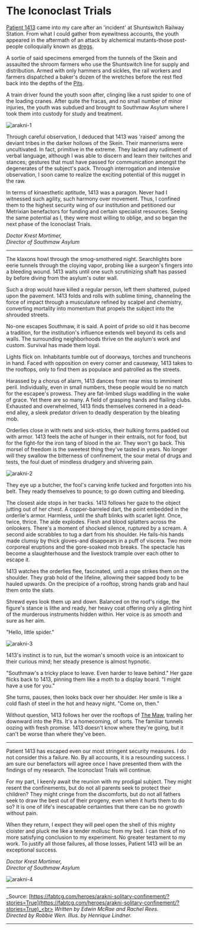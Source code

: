 # The Iconoclast Trials

[Patient 1413](../../heroes-of-rathe/arakni-about.md#arakni-solitary-confinement) came into my care after an 'incident' at Shuntswitch Railway Station. From what I could gather from eyewitness accounts, the youth appeared in the aftermath of an attack by alchemical mutants-those post-people colloquially known as [dregs](../../regions/rathe/pits/blackjacks-mercenary-group.md#dregs).

A sortie of said specimens emerged from the tunnels of the Skein and assaulted the shroom farmers who use the Shuntswitch line for supply and distribution. Armed with only hammers and sickles, the rail workers and farmers dispatched a baker's dozen of the wretches before the rest fled back into the depths of the [Pits](../../regions/rathe/pits/pits.md).

A train driver found the youth soon after, clinging like a rust spider to one of the loading cranes. After quite the fracas, and no small number of minor injuries, the youth was subdued and brought to Southmaw Asylum where I took them into custody for study and treatment.

<img src="https://d2hl7maqck52px.cloudfront.net/main-story/10-outsiders/arakni-1.webp" alt="arakni-1" class="center">

Through careful observation, I deduced that 1413 was 'raised' among the deviant tribes in the darker hollows of the Skein. Their mannerisms were uncultivated. In fact, primitive in the extreme. They lacked any rudiment of verbal language, although I was able to discern and learn their twitches and stances; gestures that must have passed for communication amongst the degenerates of the subject's pack. Through interrogation and intensive observation, I soon came to realize the exciting potential of this nugget in the raw.

In terms of kinaesthetic aptitude, 1413 was a paragon. Never had I witnessed such agility, such harmony over movement. Thus, I confined them to the highest security wing of our institution and petitioned our Metrixian benefactors for funding and certain specialist resources. Seeing the same potential as I, they were most willing to oblige, and so began the next phase of the Iconoclast Trials.

_Doctor Krest Mortimer,_<br>
_Director of Southmaw Asylum_

---

The klaxons howl through the smog-smothered night. Searchlights bore eerie tunnels through the cloying vapor, probing like a surgeon's fingers into a bleeding wound. 1413 waits until one such scrutinizing shaft has passed by before diving from the asylum's outer wall.

Such a drop would have killed a regular person, left them shattered, pulped upon the pavement. 1413 folds and rolls with sublime timing, channeling the force of impact through a musculature refined by scalpel and chemistry, converting mortality into momentum that propels the subject into the shrouded streets.

No-one escapes Southmaw, it is said. A point of pride so old it has become a tradition, for the institution's influence extends well beyond its cells and walls. The surrounding neighborhoods thrive on the asylum's work and custom. Survival has made them loyal.

Lights flick on. Inhabitants tumble out of doorways, torches and truncheons in hand. Faced with opposition on every corner and causeway, 1413 takes to the rooftops, only to find them as populace and patrolled as the streets.

Harassed by a chorus of alarm, 1413 dances from near miss to imminent peril. Individually, even in small numbers, these people would be no match for the escapee's prowess. They are fat-limbed slugs waddling in the wake of grace. Yet there are so many. A field of grasping hands and flailing clubs. Exhausted and overwhelmed, 1413 finds themselves cornered in a dead-end alley, a sleek predator driven to deadly desperation by the bleating mob.

Orderlies close in with nets and sick-sticks, their hulking forms padded out with armor. 1413 feels the ache of hunger in their entrails, not for food, but for the fight-for the iron tang of blood in the air. They won't go back. This morsel of freedom is the sweetest thing they've tasted in years. No longer will they swallow the bitterness of confinement, the sour metal of drugs and tests, the foul duet of mindless drudgery and shivering pain.

<img src="https://d2hl7maqck52px.cloudfront.net/main-story/10-outsiders/arakni-2.webp" alt="arakni-2" class="center">

They eye up a butcher, the fool's carving knife tucked and forgotten into his belt. They ready themselves to pounce; to go down cutting and bleeding.

The closest aide stops in her tracks. 1413 follows her gaze to the object jutting out of her chest. A copper-barreled dart, the point embedded in the orderlie's armor. Harmless, until the shaft blinks with scarlet light. Once, twice, thrice. The aide explodes. Flesh and blood splatters across the onlookers. There's a moment of shocked silence, ruptured by a scream. A second aide scrabbles to tug a dart from his shoulder. He fails-his hands made clumsy by thick gloves-and disappears in a puff of viscera. Two more corporeal eruptions and the gore-soaked mob breaks. The spectacle has become a slaughterhouse and the livestock trample over each other to escape it.

1413 watches the orderlies flee, fascinated, until a rope strikes them on the shoulder. They grab hold of the lifeline, allowing their sapped body to be hauled upwards. On the precipice of a rooftop, strong hands grab and haul them onto the slats.

Shrewd eyes look them up and down. Balanced on the roof's ridge, the figure's stance is lithe and ready, her heavy coat offering only a glinting hint of the murderous instruments hidden within. Her voice is as smooth and sure as her aim.

"Hello, little spider."

<img src="https://d2hl7maqck52px.cloudfront.net/main-story/10-outsiders/arakni-3.webp" alt="arakni-3" class="center">

1413's instinct is to run, but the woman's smooth voice is an intoxicant to their curious mind; her steady presence is almost hypnotic.

"Southmaw's a tricky place to leave. Even harder to leave behind." Her gaze flicks back to 1413, pinning them like a moth to a display board. "I might have a use for you."

She turns, pauses, then looks back over her shoulder. Her smile is like a cold flash of steel in the hot and heavy night. "Come on, then."

Without question, 1413 follows her over the rooftops of [The Maw](../../regions/rathe/pits/the-maw.md), trailing her downward into the Pits. It's a homecoming, of sorts. The familiar tunnels oozing with fresh promise. 1413 doesn't know where they're going, but it can't be worse than where they've been.

---

Patient 1413 has escaped even our most stringent security measures. I do not consider this a failure. No. By all accounts, it is a resounding success. I am sure our benefactors will agree once I have presented them with the findings of my research. The Iconoclast Trials will continue.

For my part, I keenly await the reunion with my prodigal subject. They might resent the confinements, but do not all parents seek to protect their children? They might cringe from the discomforts, but do not all fathers seek to draw the best out of their progeny, even when it hurts them to do so? It is one of life's inescapable certainties that there can be no growth without pain.

When they return, I expect they will peel open the shell of this mighty cloister and pluck me like a tender mollusc from my bed. I can think of no more satisfying conclusion to my experiment. No greater testament to my work. To justify all those failures, all those losses, Patient 1413 will be an exceptional success.

_Doctor Krest Mortimer,_<br>
_Director of Southmaw Asylum_

<img src="https://d2hl7maqck52px.cloudfront.net/main-story/10-outsiders/arakni-4.webp" alt="arakni-4" class="center">

---

_Source: [https://fabtcg.com/heroes/arakni-solitary-confinement/?stories=True](https://fabtcg.com/heroes/arakni-solitary-confinement/?stories=True)_<br>
_Written by Edwin McRae and Rachel Rees._<br>
_Directed by Robbie Wen. Illus. by Henrique Lindner._

---

